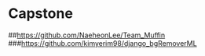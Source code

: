 # Capstone
##https://github.com/NaeheonLee/Team_Muffin
###https://github.com/kimyerim98/django_bgRemoverML
